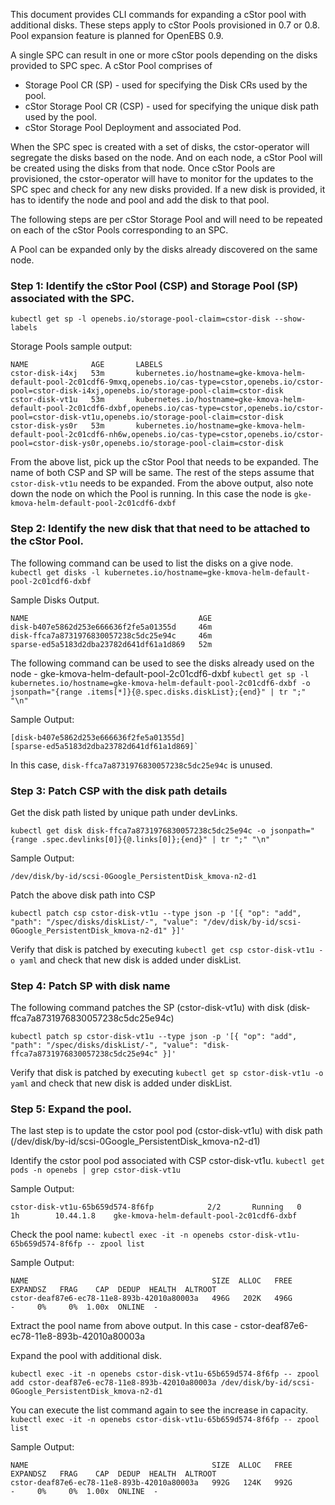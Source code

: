 
This document provides CLI commands for expanding a cStor pool with additional disks. These steps apply to cStor Pools provisioned in 0.7 or 0.8. Pool expansion feature is planned for OpenEBS 0.9.

A single SPC can result in one or more cStor pools depending on the disks provided to SPC spec. A cStor Pool comprises of
- Storage Pool CR (SP) - used for specifying the Disk CRs used by the pool.
- cStor Storage Pool CR (CSP) - used for specifying the unique disk path used by the pool.
- cStor Storage Pool Deployment and associated Pod. 

When the SPC spec is created with a set of disks, the cstor-operator will segregate the disks based on the node. And on each node, a cStor Pool will be created using the disks from that node. Once cStor Pools are provisioned, the cstor-operator will have to monitor for the updates to the SPC spec and check for any new disks provided. If a new disk is provided, it has to identify the node and pool and add the disk to that pool. 

The following steps are per cStor Storage Pool and will need to be repeated on each of the cStor Pools corresponding to an SPC. 


A Pool can be expanded only by the disks already discovered on the same node. 

### Step 1: Identify the cStor Pool (CSP) and Storage Pool (SP) associated with the SPC. 

  `kubectl get sp -l openebs.io/storage-pool-claim=cstor-disk --show-labels`

  Storage Pools sample output:
  ```
  NAME              AGE       LABELS
  cstor-disk-i4xj   53m       kubernetes.io/hostname=gke-kmova-helm-default-pool-2c01cdf6-9mxq,openebs.io/cas-type=cstor,openebs.io/cstor-pool=cstor-disk-i4xj,openebs.io/storage-pool-claim=cstor-disk
  cstor-disk-vt1u   53m       kubernetes.io/hostname=gke-kmova-helm-default-pool-2c01cdf6-dxbf,openebs.io/cas-type=cstor,openebs.io/cstor-pool=cstor-disk-vt1u,openebs.io/storage-pool-claim=cstor-disk
  cstor-disk-ys0r   53m       kubernetes.io/hostname=gke-kmova-helm-default-pool-2c01cdf6-nh6w,openebs.io/cas-type=cstor,openebs.io/cstor-pool=cstor-disk-ys0r,openebs.io/storage-pool-claim=cstor-disk
  ```
  
  From the above list, pick up the cStor Pool that needs to be expanded. The name of both CSP and SP will be same. The rest of the steps assume that `cstor-disk-vt1u` needs to be expanded. 
  From the above output, also note down the node on which the Pool is running. In this case the node is `gke-kmova-helm-default-pool-2c01cdf6-dxbf`

### Step 2: Identify the new disk that that need to be attached to the cStor Pool. 

  The following command can be used to list the disks on a give node. 
  `kubectl get disks -l kubernetes.io/hostname=gke-kmova-helm-default-pool-2c01cdf6-dxbf`

  Sample Disks Output.
  ```
  NAME                                      AGE
  disk-b407e5862d253e666636f2fe5a01355d     46m
  disk-ffca7a8731976830057238c5dc25e94c     46m
  sparse-ed5a5183d2dba23782d641df61a1d869   52m
  ```

  The following command can be used to see the disks already used on the node - gke-kmova-helm-default-pool-2c01cdf6-dxbf
  `kubectl get sp -l kubernetes.io/hostname=gke-kmova-helm-default-pool-2c01cdf6-dxbf -o jsonpath="{range .items[*]}{@.spec.disks.diskList};{end}" | tr ";" "\n"`

  Sample Output:
  ```
  [disk-b407e5862d253e666636f2fe5a01355d]
  [sparse-ed5a5183d2dba23782d641df61a1d869]`
  ```

  In this case, `disk-ffca7a8731976830057238c5dc25e94c` is unused. 

### Step 3: Patch CSP with the disk path details
  Get the disk path listed by unique path under devLinks. 

  `kubectl get disk disk-ffca7a8731976830057238c5dc25e94c -o jsonpath="{range .spec.devlinks[0]}{@.links[0]};{end}" | tr ";" "\n"`
 
  Sample Output:
  ```
  /dev/disk/by-id/scsi-0Google_PersistentDisk_kmova-n2-d1
  ```

  Patch the above disk path into CSP
  ```
  kubectl patch csp cstor-disk-vt1u --type json -p '[{ "op": "add", "path": "/spec/disks/diskList/-", "value": "/dev/disk/by-id/scsi-0Google_PersistentDisk_kmova-n2-d1" }]'
  ```

  Verify that disk is patched by executing `kubectl get csp cstor-disk-vt1u -o yaml` and check that new disk is added under diskList.


### Step 4: Patch SP with disk name

  The following command patches the SP (cstor-disk-vt1u) with disk (disk-ffca7a8731976830057238c5dc25e94c)
  ```
  kubectl patch sp cstor-disk-vt1u --type json -p '[{ "op": "add", "path": "/spec/disks/diskList/-", "value": "disk-ffca7a8731976830057238c5dc25e94c" }]'
  ```

  Verify that disk is patched by executing `kubectl get sp cstor-disk-vt1u -o yaml` and check that new disk is added under diskList.

### Step 5: Expand the pool.

  The last step is to update the cstor pool pod (cstor-disk-vt1u) with disk path (/dev/disk/by-id/scsi-0Google_PersistentDisk_kmova-n2-d1)
  
  Identify the cstor pool pod associated with CSP cstor-disk-vt1u.
  `kubectl get pods -n openebs | grep cstor-disk-vt1u`

  Sample Output:

  ```
  cstor-disk-vt1u-65b659d574-8f6fp            2/2       Running   0          1h        10.44.1.8    gke-kmova-helm-default-pool-2c01cdf6-dxbf
  ```

  Check the pool name: `kubectl exec -it -n openebs cstor-disk-vt1u-65b659d574-8f6fp -- zpool list`

  Sample Output:

  ```
  NAME                                         SIZE  ALLOC   FREE  EXPANDSZ   FRAG    CAP  DEDUP  HEALTH  ALTROOT
  cstor-deaf87e6-ec78-11e8-893b-42010a80003a   496G   202K   496G         -     0%     0%  1.00x  ONLINE  -
  ```

  Extract the pool name from above output. In this case - cstor-deaf87e6-ec78-11e8-893b-42010a80003a

  Expand the pool with additional disk. 

  `kubectl exec -it -n openebs cstor-disk-vt1u-65b659d574-8f6fp -- zpool add cstor-deaf87e6-ec78-11e8-893b-42010a80003a /dev/disk/by-id/scsi-0Google_PersistentDisk_kmova-n2-d1`


  You can execute the list command again to see the increase in capacity. 
  `kubectl exec -it -n openebs cstor-disk-vt1u-65b659d574-8f6fp -- zpool list`

  Sample Output:

  ```
  NAME                                         SIZE  ALLOC   FREE  EXPANDSZ   FRAG    CAP  DEDUP  HEALTH  ALTROOT
  cstor-deaf87e6-ec78-11e8-893b-42010a80003a   992G   124K   992G         -     0%     0%  1.00x  ONLINE  -
  ```

